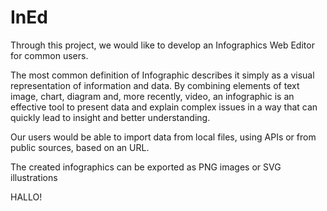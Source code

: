 # InEd

Through this project, we would like to develop an Infographics Web Editor for common users. 


The most common definition of Infographic describes it simply as a visual representation of information and data. By combining elements of text image, chart, diagram and, more recently, video, an infographic is an effective tool to present data and explain complex issues in a way that can quickly lead to insight and better understanding.


Our users would be able to import data from local files, using APIs or from public sources, based on an URL. 

The created infographics can be exported as PNG images or SVG illustrations


HALLO!
